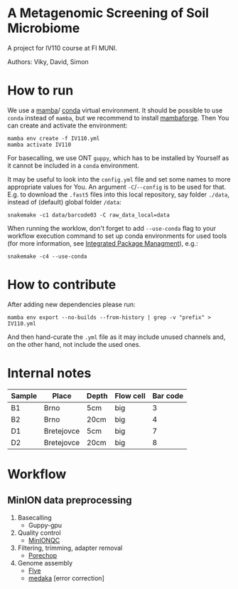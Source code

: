 A Metagenomic Screening of Soil Microbiome
==========================================

A project for IV110 course at FI MUNI.

Authors: Viky, David, Simon

# How to run

We use a
[mamba](https://mamba.readthedocs.io/en/latest/installation.html)/
[conda](https://docs.conda.io/projects/conda/en/latest/user-guide/install/linux.html)
virtual environment. It should be possible to use `conda` instead of `mamba`,
but we recommend to install
[mambaforge](https://github.com/conda-forge/miniforge#mambaforge).
Then You can create and activate the environment:

```
mamba env create -f IV110.yml
mamba activate IV110
```

For basecalling, we use ONT `guppy`, which has to be installed by Yourself
as it cannot be included in a `conda` environment.

It may be useful to look into the `config.yml` file and set some names to more
appropriate values for You. An argument `-C`/`--config` is to be used for that.
E.g. to download the `.fast5` files into this local repository, say folder
`./data`, instead of (default) global folder `/data`:

```
snakemake -c1 data/barcode03 -C raw_data_local=data
```

When running the worklow, don't forget to add `--use-conda` flag to your workflow execution command to set up conda environments for used tools (for more information, see [Integrated Package Managment](https://snakemake.readthedocs.io/en/stable/snakefiles/deployment.html#integrated-package-management)), e.g.:

```
snakemake -c4 --use-conda
```

# How to contribute

After adding new dependencies please run:
```
mamba env export --no-builds --from-history | grep -v "prefix" > IV110.yml
```
And then hand-curate the `.yml` file as it may include unused channels
and, on the other hand, not include the used ones.

# Internal notes

| Sample | Place       | Depth | Flow cell | Bar code |
|--------|-------------|-------|-----------|----------|
| B1     | Brno        | 5cm   | big       | 3        |
| B2     | Brno        | 20cm  | big       | 4        |
| D1     | Bretejovce  | 5cm   | big       | 7        |
| D2     | Bretejovce  | 20cm  | big       | 8        |


# Workflow

## MinION data preprocessing
1. Basecalling 
    - Guppy-gpu
2. Quality control
    - [MinIONQC](https://github.com/roblanf/minion_qc)
3. Filtering, trimming, adapter removal
    - [Porechop](https://github.com/rrwick/Porechop)
4. Genome assembly
    - [Flye](https://github.com/fenderglass/Flye)
    - [medaka](https://github.com/nanoporetech/medaka) [error correction]

